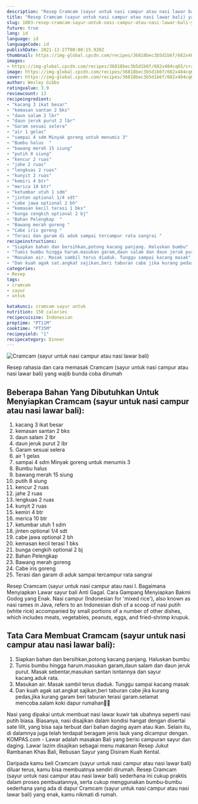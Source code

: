 ```yaml
---
description: "Resep Cramcam (sayur untuk nasi campur atau nasi lawar bali) yang Menggugah Selera"
title: "Resep Cramcam (sayur untuk nasi campur atau nasi lawar bali) yang Menggugah Selera"
slug: 1003-resep-cramcam-sayur-untuk-nasi-campur-atau-nasi-lawar-bali-yang-menggugah-selera
future: true
lang: id
language: id
languageCode: id
publishDate: 2021-12-27T00:08:15.920Z 
thumbnail: https://img-global.cpcdn.com/recipes/36818bec3b5d1b6f/682x484cq65/cramcam-sayur-untuk-nasi-campur-atau-nasi-lawar-bali-foto-resep-utama.png
images:
- https://img-global.cpcdn.com/recipes/36818bec3b5d1b6f/682x484cq65/cramcam-sayur-untuk-nasi-campur-atau-nasi-lawar-bali-foto-resep-utama.png
image: https://img-global.cpcdn.com/recipes/36818bec3b5d1b6f/682x484cq65/cramcam-sayur-untuk-nasi-campur-atau-nasi-lawar-bali-foto-resep-utama.png
cover: https://img-global.cpcdn.com/recipes/36818bec3b5d1b6f/682x484cq65/cramcam-sayur-untuk-nasi-campur-atau-nasi-lawar-bali-foto-resep-utama.png
author: Wesley Gibbs
ratingvalue: 3.9
reviewcount: 13
recipeingredient:
- "kacang 3 ikat besar"
- "kemasan santan 2 bks"
- "daun salam 2 lbr"
- "daun jeruk purut 2 lbr"
- "Garam sesuai selera"
- "air 1 gelas"
- "sampai 4 sdm Minyak goreng untuk menumis 3"
- "Bumbu halus  "
- "bawang merah 15 siung"
- "putih 8 siung"
- "kencur 2 ruas"
- "jahe 2 ruas"
- "lengkuas 2 ruas"
- "kunyit 2 ruas"
- "kemiri 4 btr"
- "merica 10 btr"
- "ketumbar utuh 1 sdm"
- "jinten optional 1/4 sdt"
- "cabe jawa optional 2 bh"
- "kemasan kecil terasi 1 bks"
- "bunga cengkih optional 2 bj"
- "Bahan Pelengkap  "
- "Bawang merah goreng "
- "Cabe iris goreng "
- "Terasi dan garam di aduk sampai tercampur rata sangrai "
recipeinstructions:
- "Siapkan bahan dan bersihkan,potong kacang panjang. Haluskan bumbu"
- "Tumis bumbu hingga harum.masukan garam,daun salam dan daun jeruk purut. Masak sebentar,masukan santan isntannya dan sayur kacang.aduk rata."
- "Masukan air. Masak sambil terus diaduk. Tunggu sampai kacang masak"
- "Dan kuah agak sat.angkat sajikan,beri taburan cabe jika kurang pedas,jika kurang garam beri taburan terasi garam.selamat mencoba.salam koki dapur rumahan👩‍🍳"
categories:
- Resep
tags:
- cramcam
- sayur
- untuk

katakunci: cramcam sayur untuk 
nutrition: 150 calories
recipecuisine: Indonesian
preptime: "PT11M"
cooktime: "PT35M"
recipeyield: "1"
recipecategory: Dinner
---
```



![Cramcam (sayur untuk nasi campur atau nasi lawar bali)](https://img-global.cpcdn.com/recipes/36818bec3b5d1b6f/682x484cq65/cramcam-sayur-untuk-nasi-campur-atau-nasi-lawar-bali-foto-resep-utama.png)

Resep rahasia dan cara memasak  Cramcam (sayur untuk nasi campur atau nasi lawar bali) yang wajib bunda coba dirumah

<!--inarticleads1-->

## Beberapa Bahan Yang Dibutuhkan Untuk Menyiapkan Cramcam (sayur untuk nasi campur atau nasi lawar bali):

1. kacang 3 ikat besar
1. kemasan santan 2 bks
1. daun salam 2 lbr
1. daun jeruk purut 2 lbr
1. Garam sesuai selera
1. air 1 gelas
1. sampai 4 sdm Minyak goreng untuk menumis 3
1. Bumbu halus  
1. bawang merah 15 siung
1. putih 8 siung
1. kencur 2 ruas
1. jahe 2 ruas
1. lengkuas 2 ruas
1. kunyit 2 ruas
1. kemiri 4 btr
1. merica 10 btr
1. ketumbar utuh 1 sdm
1. jinten optional 1/4 sdt
1. cabe jawa optional 2 bh
1. kemasan kecil terasi 1 bks
1. bunga cengkih optional 2 bj
1. Bahan Pelengkap  
1. Bawang merah goreng 
1. Cabe iris goreng 
1. Terasi dan garam di aduk sampai tercampur rata sangrai 

Resep Cramcam (sayur untuk nasi campur atau nasi l. Bagaimana Menyiapkan Lawar sayur bali Anti Gagal. Cara Gampang Menyiapkan Bakmi Godog yang Enak. Nasi campur (Indonesian for &#39;mixed rice&#39;), also known as nasi rames in Java, refers to an Indonesian dish of a scoop of nasi putih (white rice) accompanied by small portions of a number of other dishes, which includes meats, vegetables, peanuts, eggs, and fried-shrimp krupuk. 

<!--inarticleads2-->

## Tata Cara Membuat Cramcam (sayur untuk nasi campur atau nasi lawar bali):

1. Siapkan bahan dan bersihkan,potong kacang panjang. Haluskan bumbu
1. Tumis bumbu hingga harum.masukan garam,daun salam dan daun jeruk purut. Masak sebentar,masukan santan isntannya dan sayur kacang.aduk rata.
1. Masukan air. Masak sambil terus diaduk. Tunggu sampai kacang masak
1. Dan kuah agak sat.angkat sajikan,beri taburan cabe jika kurang pedas,jika kurang garam beri taburan terasi garam.selamat mencoba.salam koki dapur rumahan👩‍🍳


Nasi yang dipakai untuk membuat nasi lawar kuwir tak ubahnya seperti nasi putih biasa. Biasanya, nasi disajikan dalam kondisi hangat dengan disertai sate lilit, yang bisa saja terbuat dari bahan daging ayam atau ikan. Selain itu, di dalamnya juga telah terdapat beragam jenis lauk yang dicampur dengan. KOMPAS.com - Lawar adalah masakan Bali yang berisi campuran sayur dan daging. Lawar lazim disajikan sebagai menu makanan Resep Jukut Rambanan Khas Bali, Rebusan Sayur yang Disiram Kuah Kental. 

Daripada kamu beli  Cramcam (sayur untuk nasi campur atau nasi lawar bali)  diluar terus, kamu  bisa membuatnya sendiri dirumah. Resep  Cramcam (sayur untuk nasi campur atau nasi lawar bali)  sederhana ini cukup praktis dalam proses pembuatannya, serta cukup menggunakan bumbu-bumbu sederhana yang ada di dapur  Cramcam (sayur untuk nasi campur atau nasi lawar bali)  yang enak, kamu nikmati di rumah.
